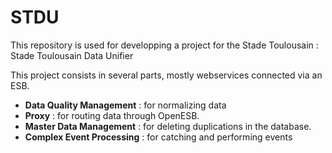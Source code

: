 STDU
====

This repository is used for developping a project for the Stade Toulousain : Stade Toulousain Data Unifier

This project consists in several parts, mostly webservices connected via an ESB.

* **Data Quality Management** : for normalizing data
* **Proxy** : for routing data through OpenESB.
* **Master Data Management** : for deleting duplications in the database.
* **Complex Event Processing** : for catching and performing events
